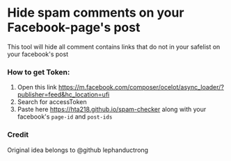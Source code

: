 # Hide spam comments on your Facebook-page's post

This tool will hide all comment contains links that do not in your safelist on your facebook's post

### How to get Token:

1. Open this link https://m.facebook.com/composer/ocelot/async_loader/?publisher=feed&hc_location=ufi
2. Search for accessToken
3. Paste here https://hta218.github.io/spam-checker along with your facebook's `page-id` and `post-ids`

### Credit
Original idea belongs to @github lephanductrong
